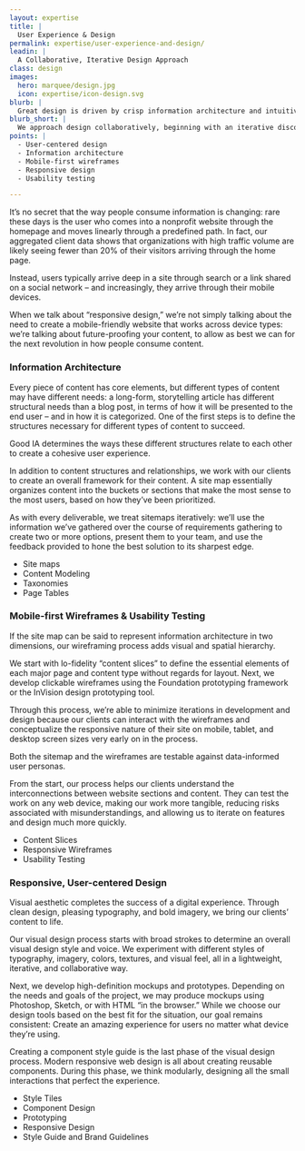 ```yaml
---
layout: expertise
title: |
  User Experience & Design
permalink: expertise/user-experience-and-design/
leadin: | 
  A Collaborative, Iterative Design Approach
class: design
images:
  hero: marquee/design.jpg
  icon: expertise/icon-design.svg
blurb: |
  Great design is driven by crisp information architecture and intuitive user experience. It speaks to your organization's mission and resonates with the motivations of your online audiences. We approach design collaboratively, beginning with an iterative discovery process centered on adaptive, mobile-first content. 
blurb_short: |
  We approach design collaboratively, beginning with an iterative discovery process centered on adaptive, mobile-first content. 
points: |
  - User-centered design
  - Information architecture
  - Mobile-first wireframes
  - Responsive design
  - Usability testing 

---
```


It’s no secret that the way people consume information is changing: rare these days is the user who comes into a nonprofit website through the homepage and moves linearly through a predefined path. In fact, our aggregated client data shows that organizations with high traffic volume are likely seeing fewer than 20% of their visitors arriving through the home page. 

Instead, users typically arrive deep in a site through search or a link shared on a social network – and increasingly, they arrive through their mobile devices.

When we talk about “responsive design,” we’re not simply talking about the need to create a mobile-friendly website that works across device types: we’re talking about future-proofing your content, to allow as best we can for the next revolution in how people consume content. 


### Information Architecture

Every piece of content has core elements, but different types of content may have different needs: a long-form, storytelling article has different structural needs than a blog post, in terms of how it will be presented to the end user – and in how it is categorized. One of the first steps is to define the structures necessary for different types of content to succeed.

Good IA determines the ways these different structures relate to each other to create a cohesive user experience. 

In addition to content structures and relationships, we work with our clients to create an overall framework for their content. A site map essentially organizes content into the buckets or sections that make the most sense to the most users, based on how they’ve been prioritized. 

As with every deliverable, we treat sitemaps iteratively: we’ll use the information we’ve gathered over the course of requirements gathering to create two or more options, present them to your team, and use the feedback provided to hone the best solution to its sharpest edge.

* Site maps
* Content Modeling
* Taxonomies 
* Page Tables

### Mobile-first Wireframes & Usability Testing

If the site map can be said to represent information architecture in two dimensions, our wireframing process adds visual and spatial hierarchy.

We start with lo-fidelity “content slices” to define the essential elements of each major page and content type without regards for layout. Next, we develop clickable wireframes using the Foundation prototyping framework or the InVision design prototyping tool. 

Through this process, we’re able to minimize iterations in development and design because our clients can interact with the wireframes and conceptualize the responsive nature of their site on mobile, tablet, and desktop screen sizes very early on in the process. 

Both the sitemap and the wireframes are testable against data-informed user personas.

From the start, our process helps our clients understand the interconnections between website sections and content. They can test the work on any web device, making our work more tangible, reducing risks associated with misunderstandings, and allowing us to iterate on features and design much more quickly.

* Content Slices
* Responsive Wireframes
* Usability Testing

### Responsive, User-centered Design

Visual aesthetic completes the success of a digital experience. Through clean design, pleasing typography, and bold imagery, we bring our clients’ content to life.

Our visual design process starts with broad strokes to determine an overall visual design style and voice. We experiment with different styles of typography, imagery, colors, textures, and visual feel, all in a lightweight, iterative, and collaborative way. 

Next, we develop high-definition mockups and prototypes. Depending on the needs and goals of the project, we may produce mockups using Photoshop, Sketch, or with HTML “in the browser.” While we choose our design tools based on the best fit for the situation, our goal remains consistent: Create an amazing experience for users no matter what device they’re using. 

Creating a component style guide is the last phase of the visual design process. Modern responsive web design is all about creating reusable components. During this phase, we think modularly, designing all the small interactions that perfect the experience. 

* Style Tiles
* Component Design
* Prototyping
* Responsive Design
* Style Guide and Brand Guidelines



